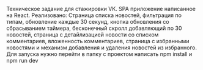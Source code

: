 Техническое задание для стажировки VK. 
SPA приложение написанное на React. 
Реализовано: Страница списка новостей, фильтрация по типам, обновление каждые 30 секунд, кнопка обновления со сбрасыванием таймера, бесконечный скролл добавляющий по 30 новостей, страница с детайлизацией новости со списком комментариев, вложенность комментариев, страница с избранными новостями и механизм добавления и удаления новостей из избранного.
Для запуска нужно перейти в папку с проектом написать npm install и npm run dev
